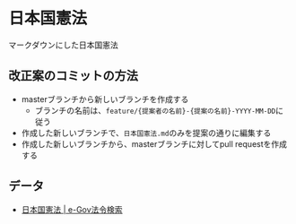 # 日本国憲法

マークダウンにした日本国憲法

## 改正案のコミットの方法

- masterブランチから新しいブランチを作成する
  - ブランチの名前は、``feature/{提案者の名前}-{提案の名前}-YYYY-MM-DD``に従う
- 作成した新しいブランチで、``日本国憲法.md``のみを提案の通りに編集する
- 作成した新しいブランチから、masterブランチに対してpull requestを作成する

## データ

- [日本国憲法 | e-Gov法令検索](https://elaws.e-gov.go.jp/document?lawid=321CONSTITUTION)
